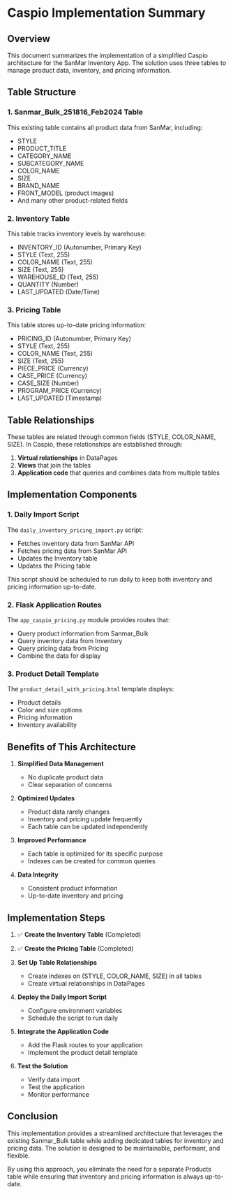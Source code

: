 # Caspio Implementation Summary

## Overview

This document summarizes the implementation of a simplified Caspio architecture for the SanMar Inventory App. The solution uses three tables to manage product data, inventory, and pricing information.

## Table Structure

### 1. Sanmar_Bulk_251816_Feb2024 Table

This existing table contains all product data from SanMar, including:
- STYLE
- PRODUCT_TITLE
- CATEGORY_NAME
- SUBCATEGORY_NAME
- COLOR_NAME
- SIZE
- BRAND_NAME
- FRONT_MODEL (product images)
- And many other product-related fields

### 2. Inventory Table

This table tracks inventory levels by warehouse:
- INVENTORY_ID (Autonumber, Primary Key)
- STYLE (Text, 255)
- COLOR_NAME (Text, 255)
- SIZE (Text, 255)
- WAREHOUSE_ID (Text, 255)
- QUANTITY (Number)
- LAST_UPDATED (Date/Time)

### 3. Pricing Table

This table stores up-to-date pricing information:
- PRICING_ID (Autonumber, Primary Key)
- STYLE (Text, 255)
- COLOR_NAME (Text, 255)
- SIZE (Text, 255)
- PIECE_PRICE (Currency)
- CASE_PRICE (Currency)
- CASE_SIZE (Number)
- PROGRAM_PRICE (Currency)
- LAST_UPDATED (Timestamp)

## Table Relationships

These tables are related through common fields (STYLE, COLOR_NAME, SIZE). In Caspio, these relationships are established through:

1. **Virtual relationships** in DataPages
2. **Views** that join the tables
3. **Application code** that queries and combines data from multiple tables

## Implementation Components

### 1. Daily Import Script

The `daily_inventory_pricing_import.py` script:
- Fetches inventory data from SanMar API
- Fetches pricing data from SanMar API
- Updates the Inventory table
- Updates the Pricing table

This script should be scheduled to run daily to keep both inventory and pricing information up-to-date.

### 2. Flask Application Routes

The `app_caspio_pricing.py` module provides routes that:
- Query product information from Sanmar_Bulk
- Query inventory data from Inventory
- Query pricing data from Pricing
- Combine the data for display

### 3. Product Detail Template

The `product_detail_with_pricing.html` template displays:
- Product details
- Color and size options
- Pricing information
- Inventory availability

## Benefits of This Architecture

1. **Simplified Data Management**
   - No duplicate product data
   - Clear separation of concerns

2. **Optimized Updates**
   - Product data rarely changes
   - Inventory and pricing update frequently
   - Each table can be updated independently

3. **Improved Performance**
   - Each table is optimized for its specific purpose
   - Indexes can be created for common queries

4. **Data Integrity**
   - Consistent product information
   - Up-to-date inventory and pricing

## Implementation Steps

1. ✅ **Create the Inventory Table** (Completed)
2. ✅ **Create the Pricing Table** (Completed)
3. **Set Up Table Relationships**
   - Create indexes on (STYLE, COLOR_NAME, SIZE) in all tables
   - Create virtual relationships in DataPages

4. **Deploy the Daily Import Script**
   - Configure environment variables
   - Schedule the script to run daily

5. **Integrate the Application Code**
   - Add the Flask routes to your application
   - Implement the product detail template

6. **Test the Solution**
   - Verify data import
   - Test the application
   - Monitor performance

## Conclusion

This implementation provides a streamlined architecture that leverages the existing Sanmar_Bulk table while adding dedicated tables for inventory and pricing data. The solution is designed to be maintainable, performant, and flexible.

By using this approach, you eliminate the need for a separate Products table while ensuring that inventory and pricing information is always up-to-date.